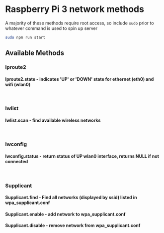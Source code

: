# Raspberry Pi 3 network methods

A majority of these methods require root access, so include `sudo` prior to whatever command is used to spin up server

```sh
sudo npm run start
```

## Available Methods

### Iproute2

#### Iproute2.state - indicates 'UP' or 'DOWN' state for ethernet (eth0) and wifi (wlan0)

<br />

### Iwlist

#### Iwlist.scan - find available wireless networks

<br />

### Iwconfig

#### Iwconfig.status - return status of UP wlan0 interface, returns NULL if not connected

<br />

### Supplicant

#### Supplicant.find - Find all networks (displayed by ssid) listed in wpa_supplicant.conf

#### Supplicant.enable - add network to wpa_supplicant.conf

#### Supplicant.disable - remove network from wpa_supplicant.conf

<br />
